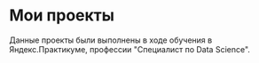 # Мои проекты
Данные проекты были выполнены в ходе обучения в Яндекс.Практикуме, профессии "Специалист по Data Science".


